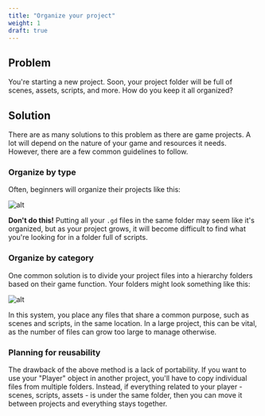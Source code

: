 ```yaml
---
title: "Organize your project"
weight: 1
draft: true
---
```


## Problem

You're starting a new project. Soon, your project folder will be full of scenes, assets, scripts, and more. How do you keep it all organized?

## Solution

There are as many solutions to this problem as there are game projects. A lot will depend on the nature of your game and resources it needs. However, there are a few common guidelines to follow.

### Organize by type

Often, beginners will organize their projects like this:

![alt](/godot_recipes/img/organize_01.png)
<!-- ```markdown
- res://
    - scenes
    - scripts
    - images
    - ...
``` -->

**Don't do this!** Putting all your `.gd` files in the same folder may seem like it's organized, but as your project grows, it will become difficult to find what you're looking for in a folder full of scripts.

### Organize by category

One common solution is to divide your project files into a hierarchy folders based on their game function. Your folders might look something like this:

![alt](/godot_recipes/img/organize_02.png)

<!--
```markdown
- res://
    - assets
        - textures
        - sounds
        - models
    - objects
        - entities
            - player
            - enemy
        - maps
    - UI
    - ...
``` -->

In this system, you place any files that share a common purpose, such as scenes and scripts, in the same location. In a large project, this can be vital, as the number of files can grow too large to manage otherwise.

### Planning for reusability

The drawback of the above method is a lack of portability. If you want to use your "Player" object in another project, you'll have to copy individual files from multiple folders. Instead, if everything related to your player - scenes, scripts, assets - is under the same folder, then you can move it between projects and everything stays together.
